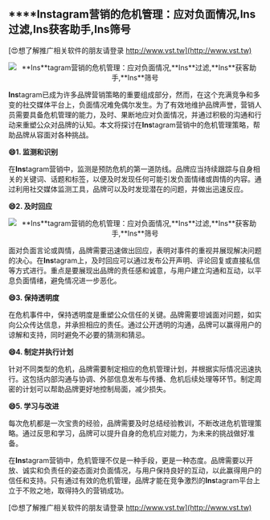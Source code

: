 ## ****Ins**tagram营销的危机管理：应对负面情况,**Ins**过滤,**Ins**获客助手,**Ins**筛号**

[😍想了解推广相关软件的朋友请登录 http://www.vst.tw](http://www.vst.tw)

 <center><img src="https://vst.tw/MP4/tuiguang/png/2.png" alt="**Ins**tagram营销的危机管理：应对负面情况,**Ins**过滤,**Ins**获客助手,**Ins**筛号"></center>

**Ins**tagram已成为许多品牌营销策略的重要组成部分，然而，在这个充满竞争和多变的社交媒体平台上，负面情况难免偶尔发生。为了有效地维护品牌声誉，营销人员需要具备危机管理的能力，及时、果断地应对负面情况，并通过积极的沟通和行动来重塑公众对品牌的认知。本文将探讨在**Ins**tagram营销中的危机管理策略，帮助品牌从容面对各种挑战。

**😄1. 监测和识别**

在**Ins**tagram营销中，监测是预防危机的第一道防线。品牌应当持续跟踪与自身相关的关键词、话题和标签，以便及时发现任何可能引发负面情绪或舆情的内容。通过利用社交媒体监测工具，品牌可以及时发现潜在的问题，并做出迅速反应。

**😄2. 及时回应**

 <center><img src="https://vst.tw/MP4/tuiguang/png/1.png" alt="**Ins**tagram营销的危机管理：应对负面情况,**Ins**过滤,**Ins**获客助手,**Ins**筛号"></center>

面对负面言论或舆情，品牌需要迅速做出回应，表明对事件的重视并展现解决问题的决心。在**Ins**tagram上，及时回应可以通过发布公开声明、评论回复或直接私信等方式进行。重点是要展现出品牌的责任感和诚意，与用户建立沟通和互动，以平息负面情绪，避免情况进一步恶化。

**😄3. 保持透明度**

在危机事件中，保持透明度是重塑公众信任的关键。品牌需要坦诚面对问题，如实向公众传达信息，并承担相应的责任。通过公开透明的沟通，品牌可以赢得用户的谅解和支持，同时避免不必要的猜测和猜忌。

**😄4. 制定并执行计划**

针对不同类型的危机，品牌需要制定相应的危机管理计划，并根据实际情况迅速执行。这包括内部沟通与协调、外部信息发布与传播、危机后续处理等环节。制定周密的计划可以帮助品牌更好地控制局面，减少损失。

**😄5. 学习与改进**

每次危机都是一次宝贵的经验，品牌需要及时总结经验教训，不断改进危机管理策略。通过反思和学习，品牌可以提升自身的危机应对能力，为未来的挑战做好准备。

在**Ins**tagram营销中，危机管理不仅是一种手段，更是一种态度。品牌需要以开放、诚实和负责任的姿态面对负面情况，与用户保持良好的互动，以此赢得用户的信任和支持。只有通过有效的危机管理，品牌才能在竞争激烈的**Ins**tagram平台上立于不败之地，取得持久的营销成功。

[😍想了解推广相关软件的朋友请登录 http://www.vst.tw](http://www.vst.tw)



